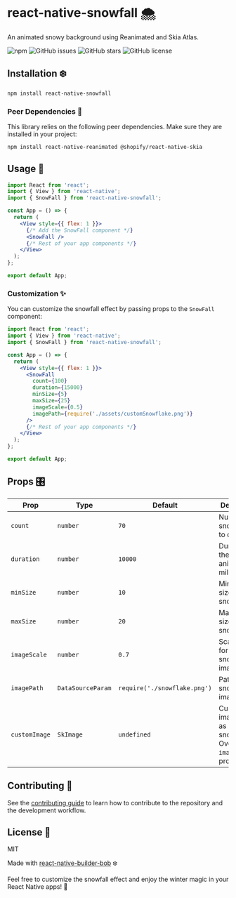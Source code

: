 # react-native-snowfall 🌨️

An animated snowy background using Reanimated and Skia Atlas.

![npm](https://img.shields.io/npm/v/react-native-snowfall)
![GitHub issues](https://img.shields.io/github/issues/tomatterton/react-native-snowfall)
![GitHub stars](https://img.shields.io/github/stars/tomatterton/react-native-snowfall)
![GitHub license](https://img.shields.io/github/license/tomatterton/react-native-snowfall)

## Installation ❄️

```sh
npm install react-native-snowfall
```

### Peer Dependencies 🔗

This library relies on the following peer dependencies. Make sure they are installed in your project:

```sh
npm install react-native-reanimated @shopify/react-native-skia
```

## Usage 🎨

```jsx
import React from 'react';
import { View } from 'react-native';
import { SnowFall } from 'react-native-snowfall';

const App = () => {
  return (
    <View style={{ flex: 1 }}>
      {/* Add the SnowFall component */}
      <SnowFall />
      {/* Rest of your app components */}
    </View>
  );
};

export default App;
```

### Customization ✨

You can customize the snowfall effect by passing props to the `SnowFall` component:

```jsx
import React from 'react';
import { View } from 'react-native';
import { SnowFall } from 'react-native-snowfall';

const App = () => {
  return (
    <View style={{ flex: 1 }}>
      <SnowFall
        count={100}
        duration={15000}
        minSize={5}
        maxSize={25}
        imageScale={0.5}
        imagePath={require('./assets/customSnowflake.png')}
      />
      {/* Rest of your app components */}
    </View>
  );
};

export default App;
```

## Props 🎛️

| Prop          | Type               | Default                      | Description                                                               |
| ------------- | ------------------ | ---------------------------- | ------------------------------------------------------------------------- |
| `count`       | `number`           | `70`                         | Number of snowflakes to display.                                          |
| `duration`    | `number`           | `10000`                      | Duration of the snowfall animation in milliseconds.                       |
| `minSize`     | `number`           | `10`                         | Minimum size of the snowflakes.                                           |
| `maxSize`     | `number`           | `20`                         | Maximum size of the snowflakes.                                           |
| `imageScale`  | `number`           | `0.7`                        | Scale factor for the snowflake image.                                     |
| `imagePath`   | `DataSourceParam`  | `require('./snowflake.png')` | Path to the snowflake image asset.                                        |
| `customImage` | `SkImage`          | `undefined`                  | Custom Skia image to use as snowflake. Overrides `imagePath` if provided. |


## Contributing 🙌

See the [contributing guide](CONTRIBUTING.md) to learn how to contribute to the repository and the development workflow.

## License 📜

MIT

Made with [react-native-builder-bob](https://github.com/callstack/react-native-builder-bob) ❄️

Feel free to customize the snowfall effect and enjoy the winter magic in your React Native apps! 🎅
